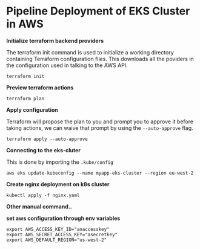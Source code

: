 # Pipeline Deployment of EKS Cluster in AWS




**Initialize terraform backend providers**

The terraform init command is used to initialize a working directory containing Terraform configuration files.
This downloads all the poviders in the configuration used in talking to the AWS API.

~~~
terraform init
~~~

**Preview terraform actions**

~~~
terraform plan
~~~

**Apply configuration**

Terraform will propose the plan to you and prompt you to approve it before taking actions, we can waive that prompt by using the ```--auto-approve``` flag.

~~~
terraform apply --auto-approve
~~~

**Connecting to the eks-cluter**

 This is done by importing the ```.kube/config``` 
 
~~~
aws eks update-kubeconfig --name myapp-eks-cluster --region eu-west-2
~~~

**Create nginx deployment on k8s cluster**

~~~
kubectl apply -f nginx.yaml
~~~



**Other manual command..**

**set aws configuration through env variables**
~~~
export AWS_ACCESS_KEY_ID="anaccesskey"
export AWS_SECRET_ACCESS_KEY="asecretkey"
export AWS_DEFAULT_REGION="us-west-2"
~~~
